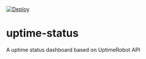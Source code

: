 [![Deploy](https://www.herokucdn.com/deploy/button.svg)](https://GitHub.com/51sec/uptime-status/)

# uptime-status
 A uptime status dashboard based on UptimeRobot API
